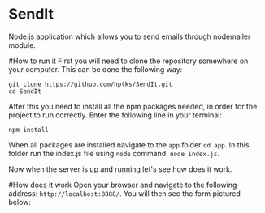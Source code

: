 # SendIt
Node.js application which allows you to send emails through nodemailer module.

#How to run it
First you will need to clone the repository somewhere on your computer. This can be done the following way:
```
git clone https://github.com/hptks/SendIt.git
cd SendIt
```

After this you need to install all the npm packages needed, in order for the project to run correctly. Enter the following line in your terminal:
```
npm install
```

When all packages are installed navigate to the ```app``` folder ```cd app```. In this folder run the index.js file using ```node``` command: ```node index.js```.

Now when the server is up and running let's see how does it work.

#How does it work
Open your browser and navigate to the following address: ```http://localhost:8888/```. You will then see the form pictured below:
